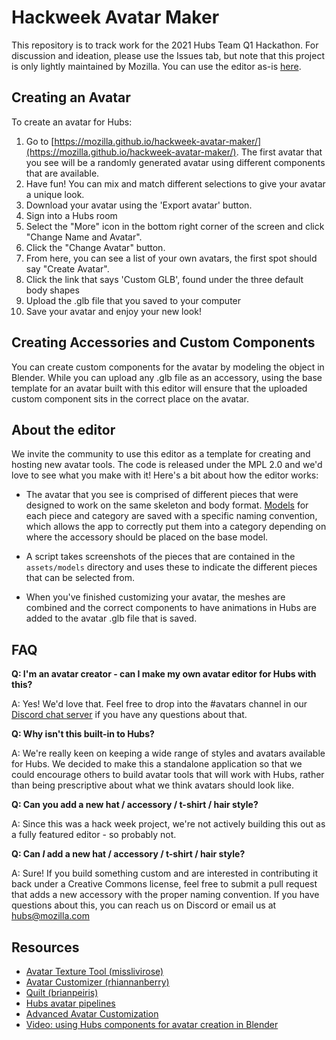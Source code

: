 # Hackweek Avatar Maker

This repository is to track work for the 2021 Hubs Team Q1 Hackathon. For discussion and ideation, please use the Issues tab, but note that this project is only lightly maintained by Mozilla. You can use the editor as-is [here](https://mozilla.github.io/hackweek-avatar-maker/).

## Creating an Avatar
To create an avatar for Hubs: 
1. Go to [https://mozilla.github.io/hackweek-avatar-maker/](https://mozilla.github.io/hackweek-avatar-maker/). The first avatar that you see will be a randomly generated avatar using different components that are available. 
2. Have fun! You can mix and match different selections to give your avatar a unique look. 
3. Download your avatar using the 'Export avatar' button. 
4. Sign into a Hubs room
5. Select the "More" icon in the bottom right corner of the screen and click "Change Name and Avatar".
6. Click the "Change Avatar" button.
7. From here, you can see a list of your own avatars, the first spot should say "Create Avatar".
8. Click the link that says 'Custom GLB', found under the three default body shapes
9. Upload the .glb file that you saved to your computer
10. Save your avatar and enjoy your new look!

## Creating Accessories and Custom Components
You can create custom components for the avatar by modeling the object in Blender. While you can upload any .glb file as an accessory, using the base template for an avatar built with this editor will ensure that the uploaded custom component sits in the correct place on the avatar. 

## About the editor
We invite the community to use this editor as a template for creating and hosting new avatar tools. The code is released under the MPL 2.0 and we'd love to see what you make with it! Here's a bit about how the editor works:

* The avatar that you see is comprised of different pieces that were designed to work on the same skeleton and body format. [Models](https://github.com/mozilla/hackweek-avatar-maker/tree/main/assets/models) for each piece and category are saved with a specific naming convention, which allows the app to correctly put them into a category depending on where the accessory should be placed on the base model.
 
* A script takes screenshots of the pieces that are contained in the `assets/models` directory and uses these to indicate the different pieces that can be selected from. 

* When you've finished customizing your avatar, the meshes are combined and the correct components to have animations in Hubs are added to the avatar .glb file that is saved. 

## FAQ
**Q: I'm an avatar creator - can I make my own avatar editor for Hubs with this?**

A: Yes! We'd love that. Feel free to drop into the #avatars channel in our [Discord chat server](https://discord.gg/dFJncWwHun) if you have any questions about that. 

**Q: Why isn't this built-in to Hubs?**

A: We're really keen on keeping a wide range of styles and avatars available for Hubs. We decided to make this a standalone application so that we could encourage others to build avatar tools that will work with Hubs, rather than being prescriptive about what we think avatars should look like. 

**Q: Can you add a new hat / accessory / t-shirt / hair style?** 

A: Since this was a hack week project, we're not actively building this out as a fully featured editor - so probably not. 

**Q: Can _*I*_ add a new hat / accessory / t-shirt / hair style?**

A: Sure! If you build something custom and are interested in contributing it back under a Creative Commons license, feel free to submit a pull request that adds a new accessory with the proper naming convention. If you have questions about this, you can reach us on Discord or email us at hubs@mozilla.com

## Resources
- [Avatar Texture Tool (misslivirose)](https://github.com/misslivirose/avatar-texture-tool)
- [Avatar Customizer (rhiannanberry)](https://github.com/rhiannanberry/Avatar-Customizer)
- [Quilt (brianpeiris)](https://github.com/brianpeiris/quilt)
- [Hubs avatar pipelines](github.com/mozillareality/hubs-avatar-pipelines/)
- [Advanced Avatar Customization](https://hubs.mozilla.com/docs/creators-advanced-avatar-customization.html) 
- [Video: using Hubs components for avatar creation in Blender](https://www.youtube.com/watch?v=qBvZhh6KVcg) 
